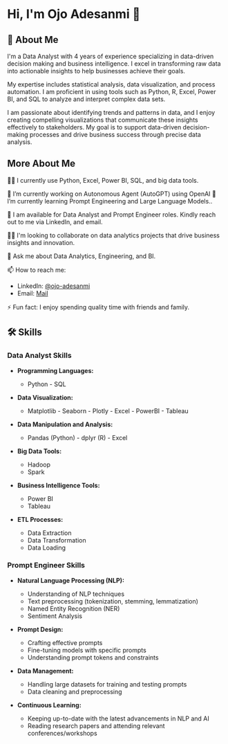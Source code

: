 # Hi, I'm Ojo Adesanmi 👋

## 🚀 About Me
I'm a Data Analyst with 4 years of experience specializing in data-driven decision making and business intelligence. I excel in transforming raw data into actionable insights to help businesses achieve their goals.

My expertise includes statistical analysis, data visualization, and process automation. I am proficient in using tools such as Python, R, Excel, Power BI, and SQL to analyze and interpret complex data sets.

I am passionate about identifying trends and patterns in data, and I enjoy creating compelling visualizations that communicate these insights effectively to stakeholders. My goal is to support data-driven decision-making processes and drive business success through precise data analysis.


## More About Me
👨‍💻 I currently use Python, Excel, Power BI, SQL, and big data tools.

🔭 I’m currently working on Autonomous Agent (AutoGPT) using OpenAI
🌱 I’m currently learning Prompt Engineering and Large Language Models..

💞️ I am available for Data Analyst and Prompt Engineer roles. Kindly reach out to me via LinkedIn, and email.

👯‍♂️ I'm looking to collaborate on data analytics projects that drive business insights and innovation.

💬 Ask me about Data Analytics, Engineering, and BI.

📫 How to reach me: 
- LinkedIn: [@ojo-adesanmi](https://www.linkedin.com/in/adesanmi-ojo-125819164/)
- Email: [Mail](adesanmiojo@outlook.com)

⚡ Fun fact: I enjoy spending quality time with friends and family.

## 🛠 Skills
### Data Analyst Skills
- **Programming Languages:**
  - Python - SQL

- **Data Visualization:**
  - Matplotlib - Seaborn  - Plotly  - Excel - PowerBI - Tableau

- **Data Manipulation and Analysis:**
  - Pandas (Python) -  dplyr (R) - Excel

- **Big Data Tools:**
  - Hadoop
  - Spark

- **Business Intelligence Tools:**
  - Power BI
  - Tableau

- **ETL Processes:**
  - Data Extraction
  - Data Transformation
  - Data Loading


### Prompt Engineer Skills
- **Natural Language Processing (NLP):**
  - Understanding of NLP techniques
  - Text preprocessing (tokenization, stemming, lemmatization)
  - Named Entity Recognition (NER)
  - Sentiment Analysis

- **Prompt Design:**
  - Crafting effective prompts
  - Fine-tuning models with specific prompts
  - Understanding prompt tokens and constraints

- **Data Management:**
  - Handling large datasets for training and testing prompts
  - Data cleaning and preprocessing

- **Continuous Learning:**
  - Keeping up-to-date with the latest advancements in NLP and AI
  - Reading research papers and attending relevant conferences/workshops

